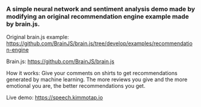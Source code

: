 ### A simple neural network and sentiment analysis demo made by modifying an original recommendation engine example made by brain.js. ###

Original brain.js example:
https://github.com/BrainJS/brain.js/tree/develop/examples/recommendation-engine

Brain.js:
https://github.com/BrainJS/brain.js

How it works:
Give your comments on shirts to get recommendations generated by machine learning. The more reviews you give and the more emotional you are, the better recommendations you get.

Live demo:
https://speech.kimmotap.io